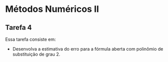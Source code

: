 # Métodos Numéricos II

## Tarefa 4

Essa tarefa consiste em:

- Desenvolva a estimativa do erro para a fórmula aberta com polinômio de substituição de grau 2.
